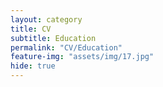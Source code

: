 ```yaml
---
layout: category
title: CV
subtitle: Education
permalink: "CV/Education"
feature-img: "assets/img/17.jpg"
hide: true
---
```


